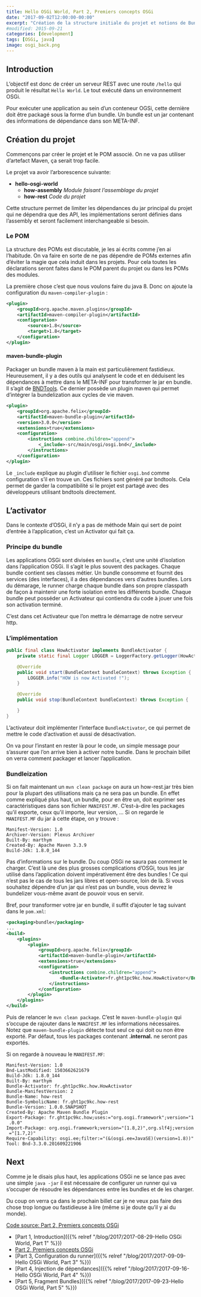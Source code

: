 ```yaml
---
title: Hello OSGi World, Part 2, Premiers concepts OSGi
date: "2017-09-02T12:00:00-00:00"
excerpt: "Création de la structure initiale du projet et notions de Bundle"
#modified: 2015-09-21
categories: [development]
tags: [OSGi, java]
image: osgi_back.png
---
```


## Introduction
L’objectif est donc de créer un serveur REST avec une route `/hello` qui produit le résultat `Hello World`. Le tout exécuté dans un environnement OSGi.

Pour exécuter une application au sein d’un conteneur OGSi, cette dernière doit être packagé sous la forme d’un bundle. Un bundle est un jar contenant des informations de dépendance dans son META-INF.

## Création du projet
Commençons par créer le projet et le POM associé. On ne va pas utiliser d’artefact Maven, ça serait trop facile.

Le projet va avoir l’arborescence suivante:

* **hello-osgi-world**
   * **how-assembly** *Module faisant l’assemblage du projet*
   * **how-rest** *Code du projet*

Cette structure permet de limiter les dépendances du jar principal du projet qui ne dépendra que des API, les implémentations seront définies dans l’assembly et seront facilement interchangeable si besoin.

### Le POM
La structure des POMs est discutable, je les ai écrits comme j’en ai l’habitude. On va faire en sorte de ne pas dépendre de POMs externes afin d’éviter la magie que cela induit dans les projets. Pour cela toutes les déclarations seront faites dans le POM parent du projet ou dans les POMs des modules.

La première chose c’est que nous voulons faire du java 8. Donc on ajoute la configuration du `maven-compiler-plugin` :

``` xml
<plugin>
    <groupId>org.apache.maven.plugins</groupId>
    <artifactId>maven-compiler-plugin</artifactId>
    <configuration>
        <source>1.8</source>
        <target>1.8</target>
    </configuration>
</plugin>
```

#### maven-bundle-plugin
Packager un bundle maven à la main est particulièrement fastidieux. Heureusement, il y a des outils qui analysent le code et en déduisent les dépendances à mettre dans le META-INF pour transformer le jar en bundle. Il s’agit de [BNDTools](http://bndtools.org/). Ce dernier possède un plugin maven qui permet d’intégrer la bundelization aux cycles de vie maven.

``` xml
<plugin>
    <groupId>org.apache.felix</groupId>
    <artifactId>maven-bundle-plugin</artifactId>
    <version>3.0.0</version>
    <extensions>true</extensions>
    <configuration>
        <instructions combine.children="append">
            <_include>-src/main/osgi/osgi.bnd</_include>
        </instructions>
    </configuration>
</plugin>
```

Le `_include` explique au plugin d’utiliser le fichier `osgi.bnd` comme configuration s’il en trouve un. Ces fichiers sont généré par bndtools. Cela permet de garder la compatibilité si le projet est partagé avec des développeurs utilisant bndtools directement.

## L’activator
Dans le contexte d’OSGi, il n’y a pas de méthode Main qui sert de point d’entrée à l’application, c’est un Activator qui fait ça.

### Principe du bundle
Les applications OSGi sont divisées en `bundle`, c’est une unité d’isolation dans l’application OSGi. Il s’agit le plus souvent des packages. Chaque bundle contient ses classes métier. Un bundle consomme et fournit des services (des interfaces), il a des dépendances vers d’autres bundles. 
Lors du démarage, le runner charge chaque bundle dans son propre classpath de façon à maintenir une forte isolation entre les différents bundle. Chaque bundle peut posséder un Activateur qui contiendra du code à jouer une fois son activation terminé.

C’est dans cet Activateur que l’on mettra le démarrage de notre serveur http.

### L’implémentation

``` java
public final class HowActivator implements BundleActivator {
    private static final Logger LOGGER = LoggerFactory.getLogger(HowActivator.class);

    @Override
    public void start(BundleContext bundleContext) throws Exception {
        LOGGER.info("HOW is now Activated !");
    }

    @Override
    public void stop(BundleContext bundleContext) throws Exception {

    }
}
```

L’activateur doit implémenter l’interface `BundleActivator`, ce qui permet de mettre le code d’activation et aussi de désactivation.

On va pour l’instant en rester là pour le code, un simple message pour s’assurer que l’on arrive bien à activer notre bundle. Dans le prochain billet on verra comment packager et lancer l’application.

### Bundleization

Si on fait maintenant un `mvn clean package` on aura un how-rest.jar très bien pour la plupart des utilisations mais ça ne sera pas un bundle. En effet comme expliqué plus haut, un bundle, pour en être un, doit exprimer ses caractéristiques dans son fichier `MANIFEST.MF`. C’est-à-dire les packages qu’il exporte, ceux qu’il importe, leur version, ... Si on regarde le `MANIFEST.MF` du jar à cette étape, on y trouve :

```
Manifest-Version: 1.0
Archiver-Version: Plexus Archiver
Built-By: marthym
Created-By: Apache Maven 3.3.9
Build-Jdk: 1.8.0_144
```

Pas d’informations sur le bundle. Du coup OSGi ne saura pas comment le charger. C’est là une des plus grosses complications d’OSGi, tous les jar utilisé dans l’application doivent impérativement être des bundles ! Ce qui n’est pas le cas de tous les jars libres et open-source, loin de là. Si vous souhaitez dépendre d’un jar qui n’est pas un bundle, vous devrez le bundelizer vous-même avant de pouvoir vous en servir. 

Bref, pour transformer votre jar en bundle, il suffit d’ajouter le tag suivant dans le `pom.xml`:

``` xml
<packaging>bundle</packaging>
...
<build>
    <plugins>
        <plugin>
            <groupId>org.apache.felix</groupId>
            <artifactId>maven-bundle-plugin</artifactId>
            <extensions>true</extensions>
            <configuration>
                <instructions combine.children="append">
                    <Bundle-Activator>fr.ght1pc9kc.how.HowActivator</Bundle-Activator>
                </instructions>
            </configuration>
        </plugin>
    </plugins>
</build>
```

Puis de relancer le `mvn clean package`. C’est le `maven-bundle-plugin` qui s’occupe de rajouter dans le `MANIFEST.MF` les informations nécessaires. Notez que `maven-bundle-plugin` détecte tout seul ce qui doit ou non être exporté. Par défaut, tous les packages contenant **.internal.** ne seront pas exportés.

Si on regarde à nouveau le `MANIFEST.MF`:

```
Manifest-Version: 1.0
Bnd-LastModified: 1503662621679
Build-Jdk: 1.8.0_144
Built-By: marthym
Bundle-Activator: fr.ght1pc9kc.how.HowActivator
Bundle-ManifestVersion: 2
Bundle-Name: how-rest
Bundle-SymbolicName: fr.ght1pc9kc.how-rest
Bundle-Version: 1.0.0.SNAPSHOT
Created-By: Apache Maven Bundle Plugin
Export-Package: fr.ght1pc9kc.how;uses:="org.osgi.framework";version="1
 .0.0"
Import-Package: org.osgi.framework;version="[1.8,2)",org.slf4j;version
 ="[1.7,2)"
Require-Capability: osgi.ee;filter:="(&(osgi.ee=JavaSE)(version=1.8))"
Tool: Bnd-3.3.0.201609221906

```

## Next

Comme je le disais plus haut, les applications OSGi ne se lance pas avec une simple `java -jar` il est nécessaire de configurer un runner qui va s’occuper de résoudre les dépendances entre les bundles et de les charger.

Du coup on verra ça dans le prochain billet car je ne veux pas faire des chose trop longue ou fastidieuse à lire (même si je doute qu’il y ai du monde).

[Code source: Part 2, Premiers concepts OSGi](https://github.com/Marthym/hello-osgi-world/tree/2.0)

* [Part 1, Introduction]({{% relref "/blog/2017/2017-08-29-Hello OSGi World, Part 1" %}})
* [Part 2, Premiers concepts OSGi]()
* [Part 3, Configuration du runner]({{% relref "/blog/2017/2017-09-09-Hello OSGi World, Part 3" %}})
* [Part 4, Injection de dépendances]({{% relref "/blog/2017/2017-09-16-Hello OSGi World, Part 4" %}})
* [Part 5, Fragment Bundles]({{% relref "/blog/2017/2017-09-23-Hello OSGi World, Part 5" %}})